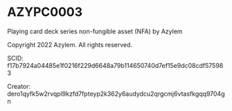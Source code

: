 # AZYPC0003
Playing card deck series non-fungible asset (NFA) by Azylem

Copyright 2022 Azylem. All rights reserved.

SCID: f17b7924a04485e1f0216f229d6648a79b114650740d7ef15e9dc08cdf575983

Creator: dero1qyfk5w2rvqpl9kzfd7fpteyp2k362y6audydcu2qrgcmj6vtasfkgqq9704gn
